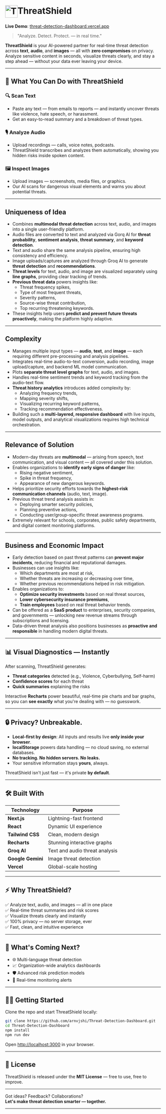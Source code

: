 # <img src="https://github.com/arnvjshi/Threat-Detection-Dashboard/blob/main/public/favicon.png?raw=true" alt="ThreatShield Logo" width="40" style="vertical-align: middle;" />ThreatShield



**Live Demo**: [threat-detection-dashboard.vercel.app](https://threat-detection-dashboard.vercel.app)

> "Analyze. Detect. Protect. — in real time."

**ThreatShield** is your AI-powered partner for real-time threat detection across **text**, **audio**, and **images** — all with **zero compromises** on privacy.  
Analyze sensitive content in seconds, visualize threats clearly, and stay a step ahead — without your data ever leaving your device.

---

## 🚀 What You Can Do with ThreatShield

### 🔍 Scan Text
- Paste any text — from emails to reports — and instantly uncover threats like violence, hate speech, or harassment.
- Get an easy-to-read summary and a breakdown of threat types.

### 🎙️ Analyze Audio
- Upload recordings — calls, voice notes, podcasts.
- ThreatShield transcribes and analyzes them automatically, showing you hidden risks inside spoken content.

### 🖼️ Inspect Images
- Upload images — screenshots, media files, or graphics.
- Our AI scans for dangerous visual elements and warns you about potential threats.

---

## Uniqueness of Idea

- Combines **multimodal threat detection** across text, audio, and images into a single user-friendly platform.
- Audio files are converted to text and analyzed via Gorq AI for **threat probability**, **sentiment analysis**, **threat summary**, and **keyword detection**.
- Text and audio share the same analysis pipeline, ensuring high consistency and efficiency.
- Image uploads/captures are analyzed through Groq AI to generate **threat detection** and **recommendations**.
- **Threat levels** for text, audio, and image are visualized separately using **line graphs**, providing clear tracking of trends.
- **Previous threat data** powers insights like:
  - Threat frequency spikes,
  - Type of most frequent threats,
  - Severity patterns,
  - Source-wise threat contribution,
  - Top recurring threatening keywords.
- These insights help users **predict and prevent future threats proactively**, making the platform highly adaptive.

---

## Complexity

- Manages multiple input types — **audio**, **text**, and **image** — each requiring different pre-processing and analysis pipelines.
- Integrates real-time audio-to-text conversion, audio recording, image upload/capture, and backend ML model communication.
- Plots **separate threat level graphs** for text, audio, and images.
- Handles real-time sentiment trends and keyword tracking from the audio-text flow.
- **Threat history analytics** introduces added complexity by:
  - Analyzing frequency trends,
  - Mapping severity shifts,
  - Visualizing recurring keyword patterns,
  - Tracking recommendation effectiveness.
- Building such a **multi-layered, responsive dashboard** with live inputs, model outputs, and analytical visualizations requires high technical orchestration.

---

## Relevance of Solution

- Modern-day threats are **multimodal** — arising from speech, text communication, and visual content — all covered under this solution.
- Enables organizations to **identify early signs of danger** like:
  - Rising negative sentiment,
  - Spike in threat frequency,
  - Appearance of new dangerous keywords.
- Helps prioritize security efforts towards the **highest-risk communication channels** (audio, text, image).
- Previous threat trend analysis assists in:
  - Deploying smarter security policies,
  - Planning preventive actions,
  - Conducting user/group-specific threat awareness programs.
- Extremely relevant for schools, corporates, public safety departments, and digital content monitoring platforms.

---

## Business and Economic Impact

- Early detection based on past threat patterns can **prevent major incidents**, reducing financial and reputational damages.
- Businesses can use insights like:
  - Which departments are most at risk,
  - Whether threats are increasing or decreasing over time,
  - Whether previous recommendations helped in risk mitigation.
- Enables organizations to:
  - **Optimize security investments** based on real threat sources,
  - **Lower cybersecurity insurance premiums**,
  - **Train employees** based on real threat behavior trends.
- Can be offered as a **SaaS product** to enterprises, security companies, and governments — unlocking new revenue streams through subscriptions and licensing.
- Data-driven threat analysis also positions businesses as **proactive and responsible** in handling modern digital threats.

---

## 📊 Visual Diagnostics — Instantly

After scanning, ThreatShield generates:
- **Threat categories** detected (e.g., Violence, Cyberbullying, Self-harm)
- **Confidence scores** for each threat
- **Quick summaries** explaining the risks

Interactive **Recharts** power beautiful, real-time pie charts and bar graphs, so you can **see exactly** what you're dealing with — no guesswork.

---

## 🔒 Privacy? Unbreakable.

- **Local-first by design**: All inputs and results live **only inside your browser**.
- **localStorage** powers data handling — no cloud saving, no external databases.
- **No tracking. No hidden servers. No leaks.**
- Your sensitive information stays **yours**, always.

ThreatShield isn't just fast — it's private **by default**.

---

## 🛠️ Built With

| Technology      | Purpose                     |
|-----------------|------------------------------|
| **Next.js**     | Lightning-fast frontend      |
| **React**       | Dynamic UI experience        |
| **Tailwind CSS**| Clean, modern design         |
| **Recharts**    | Stunning interactive graphs  |
| **Groq AI**     | Text and audio threat analysis |
| **Google Gemini** | Image threat detection     |
| **Vercel**      | Global-scale hosting         |

---

## ⚡ Why ThreatShield?

✅ Analyze text, audio, and images — all in one place  
✅ Real-time threat summaries and risk scores  
✅ Visualize threats clearly and instantly  
✅ 100% privacy — no server storage, ever  
✅ Fast, clean, and intuitive experience

---

## 📅 What's Coming Next?

- 🌐 Multi-language threat detection
- 📈 Organization-wide analytics dashboards
- 🛡️ Advanced risk prediction models
- 🔔 Real-time monitoring alerts

---

## 🧑‍💻 Getting Started

Clone the repo and start ThreatShield locally:

```bash
git clone https://github.com/arnvjshi/Threat-Detection-Dashboard.git
cd Threat-Detection-Dashboard
npm install
npm run dev
```

Open [http://localhost:3000](http://localhost:3000) in your browser.

---

## 📜 License

ThreatShield is released under the **MIT License** — free to use, free to improve.

---

Got ideas? Feedback? Collaborations?  
**Let's make threat detection smarter — together.**

---

